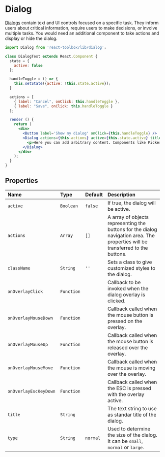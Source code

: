 # Dialog

[Dialogs](https://www.google.com/design/spec/components/dialogs.html) contain text and UI controls focused on a specific task. They inform users about critical information, require users to make decisions, or involve multiple tasks. You would need an additional component to take actions and display or hide the dialog.

<!-- example -->
```jsx
import Dialog from 'react-toolbox/lib/dialog';

class DialogTest extends React.Component {
  state = { 
    active: false 
  };

  handleToggle = () => {
    this.setState({active: !this.state.active});
  }

  actions = [
    { label: "Cancel", onClick: this.handleToggle },
    { label: "Save", onClick: this.handleToggle }
  ];

  render () {
    return (
      <div>
        <Button label='Show my dialog' onClick={this.handleToggle} />
        <Dialog actions={this.actions} active={this.state.active} title='My awesome dialog'>
          <p>Here you can add arbitrary content. Components like Pickers are using dialogs now.</p>
        </Dialog>
      </div>
    );
  }
}
```

## Properties

| Name              | Type          | Default         | Description|
|:-----|:-----|:-----|:-----|
| `active`        | `Boolean`       |  `false`        | If true, the dialog will be active.|
| `actions`       | `Array`         |    `[]`         | A array of objects representing the buttons for the dialog navigation area. The properties will be transferred to the buttons.|
| `className`     | `String`        |     `''`        | Sets a class to give customized styles to the dialog.|
| `onOverlayClick`   | `Function`   |             | Callback to be invoked when the dialog overlay is clicked.|
| `onOverlayMouseDown` | `Function` |             | Callback called when the mouse button is pressed on the overlay. |
| `onOverlayMouseUp` | `Function` |               | Callback called when the mouse button is released over the overlay. |
| `onOverlayMouseMove` | `Function` |             | Callback called when the mouse is moving over the overlay. |
| `onOverlayEscKeyDown` | `Function` |             | Callback called when the ESC is pressed with the overlay active. |
| `title`         | `String`        |                 | The text string to use as standar title of the dialog.|
| `type`          | `String`        |  `normal`       | Used to determine the size of the dialog. It can be `small`, `normal` or `large`. |
